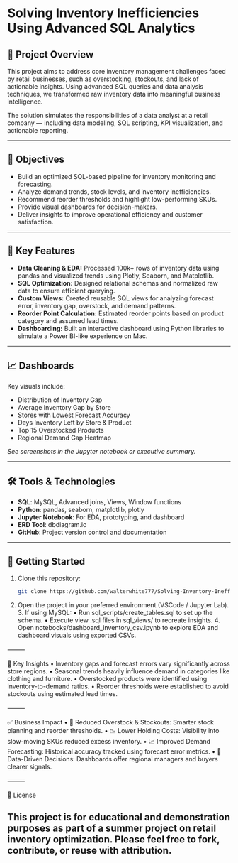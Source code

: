 # Solving Inventory Inefficiencies Using Advanced SQL Analytics

## 🛒 Project Overview

This project aims to address core inventory management challenges faced by retail businesses, such as overstocking, stockouts, and lack of actionable insights. Using advanced SQL queries and data analysis techniques, we transformed raw inventory data into meaningful business intelligence.

The solution simulates the responsibilities of a data analyst at a retail company — including data modeling, SQL scripting, KPI visualization, and actionable reporting.

---

## 🎯 Objectives

- Build an optimized SQL-based pipeline for inventory monitoring and forecasting.
- Analyze demand trends, stock levels, and inventory inefficiencies.
- Recommend reorder thresholds and highlight low-performing SKUs.
- Provide visual dashboards for decision-makers.
- Deliver insights to improve operational efficiency and customer satisfaction.

---

## 🧠 Key Features

- **Data Cleaning & EDA:** Processed 100k+ rows of inventory data using pandas and visualized trends using Plotly, Seaborn, and Matplotlib.
- **SQL Optimization:** Designed relational schemas and normalized raw data to ensure efficient querying.
- **Custom Views:** Created reusable SQL views for analyzing forecast error, inventory gap, overstock, and demand patterns.
- **Reorder Point Calculation:** Estimated reorder points based on product category and assumed lead times.
- **Dashboarding:** Built an interactive dashboard using Python libraries to simulate a Power BI-like experience on Mac.

---

## 📈 Dashboards

Key visuals include:

- Distribution of Inventory Gap
- Average Inventory Gap by Store
- Stores with Lowest Forecast Accuracy
- Days Inventory Left by Store & Product
- Top 15 Overstocked Products
- Regional Demand Gap Heatmap

_See screenshots in the Jupyter notebook or executive summary._

---

## 🛠️ Tools & Technologies

- **SQL**: MySQL, Advanced joins, Views, Window functions
- **Python**: pandas, seaborn, matplotlib, plotly
- **Jupyter Notebook**: For EDA, prototyping, and dashboard
- **ERD Tool**: dbdiagram.io
- **GitHub**: Project version control and documentation

---

## 🚀 Getting Started

1. Clone this repository:
   ```bash
   git clone https://github.com/walterwhite777/Solving-Inventory-Inefficiencies-Using-Advanced-SQL-Analytics.git
  2.	Open the project in your preferred environment (VSCode / Jupyter Lab).
	3.	If using MySQL:
	•	Run sql_scripts/create_tables.sql to set up the schema.
	•	Execute view .sql files in sql_views/ to recreate insights.
	4.	Open notebooks/dashboard_inventory_csv.ipynb to explore EDA and dashboard visuals using exported CSVs.

⸻

📌 Key Insights
	•	Inventory gaps and forecast errors vary significantly across store regions.
	•	Seasonal trends heavily influence demand in categories like clothing and furniture.
	•	Overstocked products were identified using inventory-to-demand ratios.
	•	Reorder thresholds were established to avoid stockouts using estimated lead times.

⸻

✅ Business Impact
	•	🔄 Reduced Overstock & Stockouts: Smarter stock planning and reorder thresholds.
	•	📉 Lower Holding Costs: Visibility into slow-moving SKUs reduced excess inventory.
	•	📈 Improved Demand Forecasting: Historical accuracy tracked using forecast error metrics.
	•	🧭 Data-Driven Decisions: Dashboards offer regional managers and buyers clearer signals.

⸻

📄 License

This project is for educational and demonstration purposes as part of a summer project on retail inventory optimization. Please feel free to fork, contribute, or reuse with attribution.
   ---

